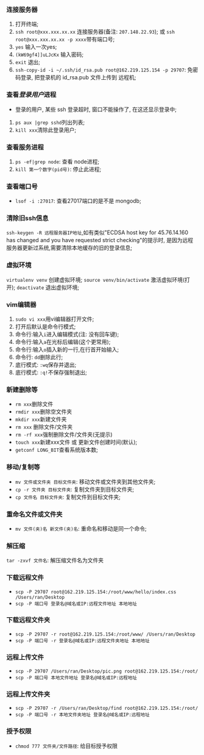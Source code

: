 ### 连接服务器
1. 打开终端;
2. `ssh root@xxx.xxx.xx.xx` 连接服务器(备注: `207.148.22.93`);
或 `ssh root@xxx.xxx.xx.xx -p xxxx`带有端口号;
3. `yes` 输入一次yes;
4. `(kW69gf4]]uLJcKx` 输入密码;
5. `exit` 退出;
7. `ssh-copy-id -i ~/.ssh/id_rsa.pub root@162.219.125.154 -p 29707`: 免密码登录, 把登录机的 id_rsa.pub 文件上传到 远程机;


### 查看*登录用户*进程
* 登录的用户, 某些 ssh 登录超时, 窗口不能操作了, 在这还显示登录中;
1. `ps aux |grep sshd`列出列表;
2. `kill xxx`清除此登录用户;

### 查看服务进程
1. `ps -ef|grep node`: 查看 node进程;
2. `kill 第一个数字(pid号)`: 停止此进程; 

### 查看端口号
* `lsof -i :27017`: 查看27017端口的是不是 mongodb;



### 清除旧ssh信息
`ssh-keygen -R 远程服务器IP地址`,如有类似"ECDSA host key for 45.76.14.160 has changed and you have requested strict checking"的提示时, 是因为远程服务器更新过系统,需要清除本地缓存的旧的登录信息;

### 虚拟环境
`virtualenv venv` 创建虚拟环境;
`source venv/bin/activate` 激活虚拟环境(打开);
`deactivate` 退出虚拟环境;

### vim编辑器
1. `sudo vi xxx`用vi编辑器打开文件;
2. 打开后默认是命令行模式;
3. 命令行:输入`i`进入编辑模式(注: 没有回车键);
4. 命令行:输入`a`在光标后编辑(这个更常用);
5. 命令行:输入`o`插入新的一行,在行首开始输入;
6. 命令行: `dd`删除此行;
7. 底行模式: `:wq`保存并退出;
8. 底行模式: `:q!`不保存强制退出;



### 新建删除等
* `rm xxx`删除文件
* `rmdir xxx`删除空文件夹
* `mkdir xxx`新建文件夹
* `rm xxx` 删除文件/文件夹
* `rm -rf xxx`强制删除文件/文件夹(无提示)
* `touch xxx`新建xxx文件 或 更新文件创建时间(默认);
* `getconf LONG_BIT`查看系统版本数;


### 移动/复制等
* `mv 文件或文件夹 目标文件夹`: 移动文件或文件夹到其他文件夹;
* `cp -r 文件夹 目标文件夹`: 复制文件夹到目标文件夹;
* `cp 文件名 目标文件夹`: 复制文件到目标文件夹;

### 重命名文件或文件夹
* `mv 文件(夹)名 新文件(夹)名`: 重命名和移动是同一个命令;


### 解压缩
`tar -zxvf 文件名`: 解压缩文件名为文件夹




### 下载远程文件
* `scp -P 29707 root@162.219.125.154:/root/www/hello/index.css /Users/ran/Desktop`
* `scp -P 端口号 登录名@域名或IP:远程文件地址 本地地址`

### 下载远程文件夹
* `scp -P 29707 -r root@162.219.125.154:/root/www/ /Users/ran/Desktop`
* `scp -P 端口号 -r 登录名@域名或IP:远程文件夹地址 本地地址`

### 远程上传文件
* `scp -P 29707 /Users/ran/Desktop/pic.png root@162.219.125.154:/root/`
* `scp -P 端口号 本地文件地址 登录名@域名或IP:远程地址`

### 远程上传文件夹
* `scp -P 29707 -r /Users/ran/Desktop/find root@162.219.125.154:/root/`
* `scp -P 端口号 -r 本地文件夹地址 登录名@域名或IP:远程地址`


### 授予权限
* `chmod 777 文件夹/文件路径`: 给目标授予权限

